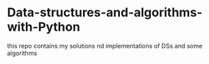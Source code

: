 # Data-structures-and-algorithms-with-Python
this repo contains my solutions nd implementations of DSs and some algorithms

